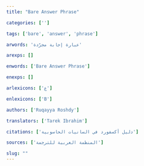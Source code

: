 ```yaml
---
title: "Bare Answer Phrase"

categories: ['']

tags: ['bare', 'answer', 'phrase']

arwords: 'عبارة إجابة مجرّدة'

arexps: []

enwords: ['Bare Answer Phrase']

enexps: []

arlexicons: ['ع']

enlexicons: ['B']

authors: ['Ruqayya Roshdy']

translators: ['Tarek Ibrahim']

citations: ['دليل أكسفورد في السانيات الحاسوبية']

sources: ['المنظمة العربية للترجمة']

slug: ""
---
```

